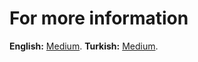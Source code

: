 # For more information
**English:** [Medium](https://medium.com/@emrearik43/online-localization-string-management-in-swift-affa98a203f4).
**Turkish:** [Medium](https://medium.com/@emrearik43/swiftte-online-localization-string-yönetimi-09649d199b80).

